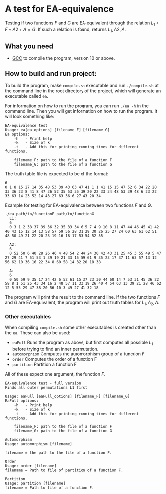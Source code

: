 # A test for EA-equivalence
Testing if two functions $F$ and $G$ are EA-equivalent through the relation $L_1 \circ F \circ A2 + A = G$. If such a 
relation is found, returns $L_1, A2, A$.

## What you need
- [GCC](https://gcc.gnu.org/) to compile the program, version 10 or above.

## How to build and run project:
To build the program, make `compile.sh` executable and run `./compile.sh` at the command line in the root directory of 
the project, which will generate an executable called `ea`.

For information on how to run the program, you can run `./ea -h` in the command line. Then you will get information on
how to run the program. It will look something like:

```text
EA-equivalence test
Usage: ea[ea_options] [filename_F] [filename_G]
Ea options:
	-h 	 - Print help
	-k 	 - Size of k
	-t 	 - Add this for printing running times for different functions.

	filename_F: path to the file of a function F
	filename_G: path to the file of a function G
```
The truth table file is expected to be of the format:

```text
6
0 1 8 15 27 14 35 48 53 39 43 63 47 41 1 1 41 15 15 47 52 6 34 22 20 33 36 23 8 41 8 47 36 52 35 53 35 39 20 22 33 34 48 53 39 48 6 23 22 33 63 14 23 52 14 43 27 63 36 6 27 43 20 34 
```

Example for testing for EA-equivalence between two functions $F$ and $G$.
```shell
./ea path/to/functionF path/to/functionG
  L1:
  6
  0 3 1 2 38 37 39 36 32 35 33 34 6 5 7 4 9 10 8 11 47 44 46 45 41 42 40 43 15 12 14 13 58 57 59 56 28 31 29 30 26 25 27 24 60 63 61 62 51 48 50 49 21 22 20 23 19 16 18 17 53 54 52 55

  A2:
  6
  0 52 50 6 40 28 26 46 4 48 54 2 44 24 30 42 43 31 25 45 3 55 49 5 47 27 29 41 7 51 53 1 39 19 21 33 15 59 61 9 35 23 17 37 11 63 57 13 12 56 62 10 36 16 22 34 8 60 58 14 32 20 18 38

  A:
  6
  0 50 59 9 35 17 24 42 6 52 61 15 37 23 30 44 60 14 7 53 31 45 36 22 58 8 1 51 25 43 34 16 2 48 57 11 33 19 26 40 4 54 63 13 39 21 28 46 62 12 5 55 29 47 38 20 56 10 3 49 27 41 32 18

```

The program will print the result to the command line. If the two functions $F$ and $G$ are EA-equivalent, the program will 
print out truth tables for $L_1, A_2, A$.

### Other executables 
When compiling `compile.sh` some other executables is created other than the `ea`. These can also be used:

- `eaFull` Runs the program as above, but first computes all possible $L_1$ before trying to find an inner permutation.
- `automorphism` Computes the automorphism group of a function F
- `order` Computes the order of a function F
- `partition` Partition a function F

All of these expect one argument, the function $F$.
```shell
EA-equivalence test - full version
Finds all outer permutations L1 first

Usage: eaFull [eaFull_options] [filename_F] [filename_G]
EaFull options:
	-h 	 - Print help
	-k 	 - Size of k
	-t 	 - Add this for printing running times for different functions.

	filename_F: path to the file of a function F
	filename_G: path to the file of a function G
```
```shell
Automorphism
Usage: automorphism [filename]

filename = the path to the file of a function F.
```
```shell
Order
Usage: order [filename]
filename = Path to file of partition of a function F.
```
```shell
Partition
Usage: partition [filename]
filename = Path to file of a function F.
```